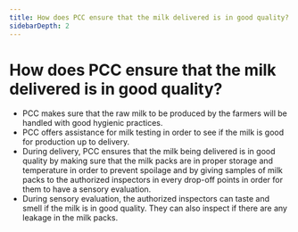```yaml
---
title: How does PCC ensure that the milk delivered is in good quality?
sidebarDepth: 2
---
```


# How does PCC ensure that the milk delivered is in good quality?


 - PCC makes sure that the raw milk to be produced by the farmers will be handled with good hygienic practices. 
 - PCC offers assistance for milk testing in order to see if the milk is good for production up to delivery. 
 - During delivery, PCC ensures that the milk being delivered is in good quality by making sure that the milk packs are in proper storage and temperature in order to prevent spoilage and by giving samples of milk packs to the authorized inspectors in every drop-off points in order for them to have a sensory evaluation. 
 - During sensory evaluation, the authorized inspectors can taste and smell if the milk is in good quality. They can also inspect if there are any leakage in the milk packs.
